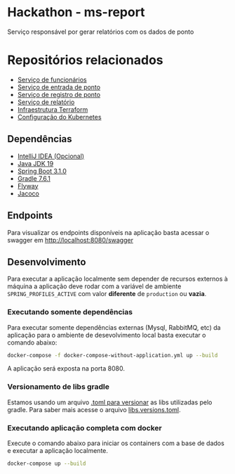 # Hackathon - ms-report
Serviço responsável por gerar relatórios com os dados de ponto

# Repositórios relacionados
* [Serviço de funcionários](https://github.com/souzamarcos/hackathon-ms-employee)
* [Serviço de entrada de ponto](https://github.com/souzamarcos/hackathon-ms-working-hours-entry)
* [Serviço de registro de ponto](https://github.com/souzamarcos/hackathon-ms-working-hours-registry)
* [Serviço de relatório](https://github.com/souzamarcos/hackathon-ms-report)
* [Infraestrutura Terraform](https://github.com/souzamarcos/hackathon-terraform)
* [Configuração do Kubernetes](https://github.com/souzamarcos/hackathon-kubernetes)


## Dependências
* [IntelliJ IDEA (Opcional)](https://www.jetbrains.com/idea/download/#section=windows)
* [Java JDK 19](https://www.oracle.com/java/technologies/javase/jdk19-archive-downloads.html)
* [Spring Boot 3.1.0](https://spring.io/projects/spring-boot)
* [Gradle 7.6.1](https://gradle.org/)
* [Flyway](https://flywaydb.org/)
* [Jacoco](https://www.jacoco.org/jacoco/trunk/index.html)


## Endpoints

Para visualizar os endpoints disponíveis na aplicação basta acessar o swagger em [http://localhost:8080/swagger](http://localhost:8080/swagger)


## Desenvolvimento

Para executar a aplicação localmente sem depender de recursos externos à máquina a aplicação deve rodar com a variável de ambiente `SPRING_PROFILES_ACTIVE` com valor **diferente** de `production` ou **vazia**.


### Executando somente dependências

Para executar somente dependências externas (Mysql, RabbitMQ, etc) da aplicação para o ambiente de desevolvimento local basta executar o comando abaixo:

```bash
docker-compose -f docker-compose-without-application.yml up --build
```

A aplicação será exposta na porta 8080.


### Versionamento de libs gradle

Estamos usando um arquivo [.toml para versionar](https://docs.gradle.org/current/userguide/platforms.html#sub::toml-dependencies-format) as libs utilizadas pelo gradle. Para saber mais acesse o arquivo [libs.versions.toml](gradle/libs.versions.toml).


### Executando aplicação completa com docker

Execute o comando abaixo para iniciar os containers com a base de dados e executar a aplicação localmente.

```bash
docker-compose up --build
```
